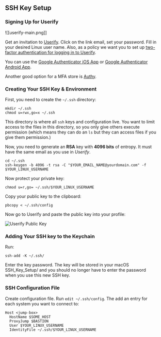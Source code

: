 ## SSH Key Setup

### Signing Up for Userify

![[userify-main.png]]

Get an invitation to [Userify](https://userify.com). Click on the link email, set your password. Fill in your desired Linux user name. Also, as a policy we want you to set up [two-factor authentication for logging in to Userify](https://userify.com/docs/multifactor-authentication/).

You can use the [Google Authenticator iOS App](https://itunes.apple.com/us/app/google-authenticator/id388497605) or [Google Authenticator Android App](https://play.google.com/store/apps/details?id=com.google.android.apps.authenticator2&hl=en_us).

Another good option for a MFA store is [Authy](https://authy.com/).

### Creating Your SSH Key & Environment

First, you need to create the `~/.ssh` directory:

```
mkdir ~/.ssh
chmod u=rwx,go=x ~/.ssh
```

This directory is where all `ssh` keys and configuration live. You want to limit access to the files in this directory, so you only give others execute permission (which means they can do an `ls` but they can access files if you give them permission.)

Now, you need to generate an **RSA** key with **4096 bits** of entropy. It must have the same email as you use in _Userify_.

```
cd ~/.ssh
ssh-keygen -b 4096 -t rsa -C "$YOUR_EMAIL_NAME@yourdomain.com" -f $YOUR_LINUX_USERNAME
```

Now protect your private key:

```
chmod u=r,go= ~/.ssh/$YOUR_LINUX_USERNAME
```

Copy your public key to the clipboard:

```
pbcopy < ~/.ssh/config
```

Now go to Userify and paste the public key into your profile:

![Userify Public Key](images/userify-public-key.png)

### Adding Your SSH key to the Keychain

Run:

```
ssh-add -K ~/.ssh/
```

Enter the key password. The key will be stored in your macOS SSH_Key_Setup/ and you should no longer have to enter the password when you use this new SSH key.

### SSH Configuration File

Create configuration file. Run `edit ~/.ssh/config`. The add an entry for each system you want to connect to:

```
Host <jump-box>
  HostName $SOME_HOST
  ProxyJump $BASTION
  User $YOUR_LINUX_USERNAME
  IdentityFile ~/.ssh/$YOUR_LINUX_USERNAME
```
